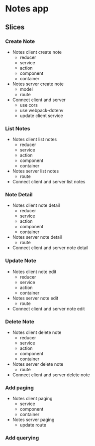 # Notes app

## Slices

### Create Note

* Notes client create note
  * reducer
  * service
  * action
  * component
  * container
* Notes server create note
  * model
  * route
* Connect client and server
  * use cors
  * use webpack-dotenv
  * update client service

### List Notes

* Notes client list notes
  * reducer
  * service
  * action
  * component
  * container
* Notes server list notes
  * route
* Connect client and server list notes

### Note Detail

* Notes client note detail
  * reducer
  * service
  * action
  * component
  * container
* Notes server note detail
  * route
* Connect client and server note detail

### Update Note

* Notes client note edit
  * reducer
  * service
  * action
  * container
* Notes server note edit
  * route
* Connect client and server note edit

### Delete Note

* Notes client delete note
  * reducer
  * service
  * action
  * component
  * container
* Notes server delete note
  * route
* Connect client and server delete note

### Add paging

* Notes client paging
  * service
  * component
  * container
* Notes server paging
  * update route

### Add querying
